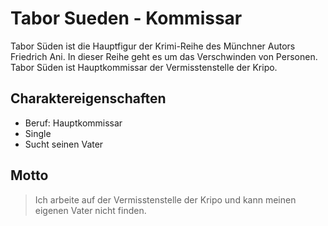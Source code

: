 # Tabor Sueden - Kommissar
Tabor Süden ist die Hauptfigur der Krimi-Reihe des Münchner Autors Friedrich Ani. 
In dieser Reihe geht es um das Verschwinden von Personen. 
Tabor Süden ist Hauptkommissar der Vermisstenstelle der Kripo.
## Charaktereigenschaften
* Beruf: Hauptkommissar
* Single
* Sucht seinen Vater
## Motto
> Ich arbeite auf der Vermisstenstelle der Kripo und kann meinen eigenen Vater nicht finden.
